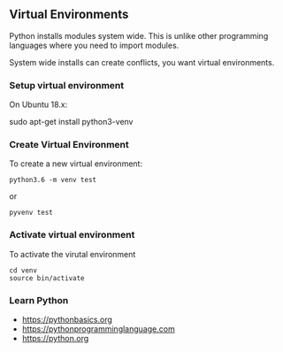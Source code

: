 
## Virtual Environments

Python installs modules system wide. This is unlike other programming languages where you need to import modules.

System wide installs can create conflicts, you want virtual environments.

### Setup virtual environment

On Ubuntu 18.x:

sudo apt-get install python3-venv

### Create Virtual Environment

To create a new virtual environment:

    python3.6 -m venv test

or

    pyvenv test

### Activate virtual environment

To activate the virutal environment

    cd venv
    source bin/activate


### Learn Python

* https://pythonbasics.org
* https://pythonprogramminglanguage.com
* https://python.org
